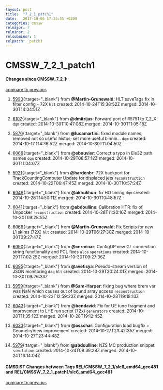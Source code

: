 ```yaml
---
layout: post
title:  "7_2_1_patch1"
date:   2017-10-06 17:36:55 +0200
categories: cmssw
relmajor: 7
relminor: 2
relsubminor: 1
relpatch: _patch1
---
```


# CMSSW_7_2_1_patch1
#### Changes since CMSSW_7_2_1:

[compare to previous](https://github.com/cms-sw/cmssw/compare/CMSSW_7_2_1...CMSSW_7_2_1_patch1)



1. [5993](http://github.com/cms-sw/cmssw/pull/5993){:target="_blank"}  from **@Martin-Grunewald**: HLT saveTags fix in filter config - 72X `hlt`  created: 2014-10-24T15:38:52Z merged: 2014-10-30T14:04:51Z

1. [6107](http://github.com/cms-sw/cmssw/pull/6107){:target="_blank"}  from **@dmitrijus**: Forward port of #5751 to 7_2_X `dqm`  created: 2014-10-30T10:47:08Z merged: 2014-10-30T11:05:18Z

1. [5876](http://github.com/cms-sw/cmssw/pull/5876){:target="_blank"}  from **@lucamartini**: fixed module names; removed not so useful histos; set more useful binnin... `dqm`  created: 2014-10-17T14:36:52Z merged: 2014-10-30T11:04:50Z

1. [6068](http://github.com/cms-sw/cmssw/pull/6068){:target="_blank"}  from **@ebouvier**: Correct a typo in Ele32 path names `dqm`  created: 2014-10-29T08:57:12Z merged: 2014-10-30T11:04:07Z

1. [5921](http://github.com/cms-sw/cmssw/pull/5921){:target="_blank"}  from **@hardenbr**: 72X backport for TrackCountingComputer Update for displaced jets  `reconstruction`  created: 2014-10-22T06:47:45Z merged: 2014-10-30T10:57:24Z

1. [6049](http://github.com/cms-sw/cmssw/pull/6049){:target="_blank"}  from **@akhukhun**: fix HO timing `dqm`  created: 2014-10-28T14:50:11Z merged: 2014-10-30T10:48:57Z

1. [6041](http://github.com/cms-sw/cmssw/pull/6041){:target="_blank"}  from **@abdoulline**: Calibration HTR: fix of Unpacker `reconstruction`  created: 2014-10-28T11:30:16Z merged: 2014-10-30T09:28:55Z

1. [6066](http://github.com/cms-sw/cmssw/pull/6066){:target="_blank"}  from **@Martin-Grunewald**: Fix Scripts for new L1 skims (72X) `hlt`  created: 2014-10-29T06:27:30Z merged: 2014-10-30T09:27:47Z

1. [6090](http://github.com/cms-sw/cmssw/pull/6090){:target="_blank"}  from **@cerminar**: ConfigDP new GT connection string functionality and PCL fixes `alca`  `operations`  created: 2014-10-29T17:02:25Z merged: 2014-10-30T09:27:36Z

1. [6095](http://github.com/cms-sw/cmssw/pull/6095){:target="_blank"}  from **@avetisya**: Pseudo-stream version of JSON monitoring `daq`  `hlt`  created: 2014-10-29T20:24:01Z merged: 2014-10-30T09:26:33Z

1. [5959](http://github.com/cms-sw/cmssw/pull/5959){:target="_blank"}  from **@Sam-Harper**: fixing bug where brem var was NaN which causes out of bound array access `reconstruction`  created: 2014-10-23T12:59:23Z merged: 2014-10-28T19:18:13Z

1. [6043](http://github.com/cms-sw/cmssw/pull/6043){:target="_blank"}  from **@bendavid**: Fix for UE tune fragment and improvement to LHE run script (72x) `generators`  created: 2014-10-28T11:35:12Z merged: 2014-10-28T19:12:45Z

1. [6033](http://github.com/cms-sw/cmssw/pull/6033){:target="_blank"}  from **@osschar**: Configuration load bugfix + GeometryView improvement created: 2014-10-27T23:42:35Z merged: 2014-10-27T23:44:48Z

1. [5979](http://github.com/cms-sw/cmssw/pull/5979){:target="_blank"}  from **@abdoulline**: NZS MC production snippet  `simulation`  created: 2014-10-24T08:39:28Z merged: 2014-10-24T16:14:04Z

#### CMSDIST Changes between Tags REL/CMSSW_7_2_1/slc6_amd64_gcc481 and REL/CMSSW_7_2_1_patch1/slc6_amd64_gcc481:

[compare to previous](https://github.com/cms-sw/cmsdist/compare/REL/CMSSW_7_2_1/slc6_amd64_gcc481...REL/CMSSW_7_2_1_patch1/slc6_amd64_gcc481)


